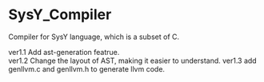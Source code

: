 # SysY_Compiler
Compiler for SysY language, which is a subset of C.

ver1.1 Add ast-generation featrue.  
ver1.2 Change the layout of AST, making it easier to understand.
ver1.3 add genllvm.c and genllvm.h to generate llvm code.
